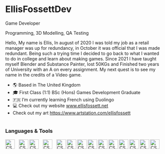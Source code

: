 # EllisFossettDev

<p>Game Developer</p>
<p>Programming, 3D Modelling, QA Testing</p>
<p>Hello, My name is Ellis, In august of 2020 I was told my job as a retail manager was up for redundancy, in October it was official that I was made redundant. 
  Being such a trying time I decided to go back to what I wanted to do in college and learn about making games. Since 2021 I have taught myself Blender and Substance Painter, 
  lost 50KGs and Finished two years of University with an A on every assignment. My next quest is to see my name in the credits of a Video game.</p>

- 🌎 Based in The United Kingdom
- 🎓 First Class (1:1) BSc (Hons) Games Development Graduate
- 🇫🇷 I’m currently learning French using Duolingo
- 💻 Check out my website www.ellisfossett.net
- Check out my art https://www.artstation.com/ellisfossett

#

### Languages & Tools

<img align="left" alt="CSharp" width="30px" style="padding-right:10;" src="https://cdn.jsdelivr.net/gh/devicons/devicon/icons/unity/unity-original.svg" />
<img align="left" alt="CSharp" width="30px" src="https://cdn.jsdelivr.net/gh/devicons/devicon/icons/visualstudio/visualstudio-plain.svg" />
<img align="left" alt="CSharp" width="30px" style="padding-right:10;" src="https://cdn.jsdelivr.net/gh/devicons/devicon/icons/unrealengine/unrealengine-original.svg" />
<img align="left" alt="CSharp" width="30px" style="padding-right:10;" src="https://cdn.jsdelivr.net/gh/devicons/devicon/icons/csharp/csharp-original.svg" />
<img align="left" alt="CSharp" width="30px" src="https://cdn.jsdelivr.net/gh/devicons/devicon/icons/python/python-original.svg" />
<img align="left" alt="CSharp" width="30px" src="https://cdn.jsdelivr.net/gh/devicons/devicon/icons/pycharm/pycharm-original.svg" />
<img align="left" alt="CSharp" width="30px" src="https://cdn.jsdelivr.net/gh/devicons/devicon/icons/bootstrap/bootstrap-original.svg" />
<img align="left" alt="CSharp" width="30px" src="https://cdn.jsdelivr.net/gh/devicons/devicon/icons/vscode/vscode-original.svg" />
<img align="left" alt="CSharp" width="30px" src="https://cdn.jsdelivr.net/gh/devicons/devicon/icons/blender/blender-original.svg" />
<img align="left" alt="CSharp" width="30px" src="https://cdn.jsdelivr.net/gh/devicons/devicon/icons/maya/maya-original.svg" />
<img align="left" alt="CSharp" width="30px" src="https://cdn.jsdelivr.net/gh/devicons/devicon/icons/photoshop/photoshop-plain.svg" />
<img align="left" alt="CSharp" width="30px" src="https://cdn.jsdelivr.net/gh/devicons/devicon/icons/illustrator/illustrator-plain.svg" />
<img align="left" alt="CSharp" width="30px" src="https://cdn.jsdelivr.net/gh/devicons/devicon/icons/premierepro/premierepro-plain.svg" />
<img align="left" alt="CSharp" width="30px" src="https://cdn.jsdelivr.net/gh/devicons/devicon/icons/apple/apple-original.svg" />
<ul></ul>
<br>

#

